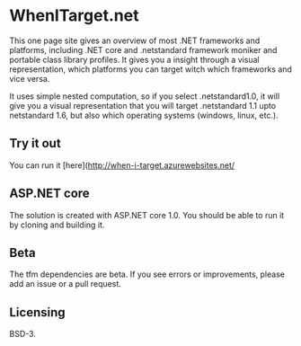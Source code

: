 # WhenITarget.net

This one page site gives an overview of most .NET frameworks and platforms, including .NET core and .netstandard framework moniker
and portable class library profiles. It gives you a insight through a visual representation, which platforms you can target witch which frameworks and vice versa.

It uses  simple nested computation, so if you select .netstandard1.0, it will give you a visual representation that you will target 
.netstandard 1.1 upto netstandard 1.6, but also which operating systems (windows, linux, etc.).

## Try it out
You can run it [here](http://when-i-target.azurewebsites.net/

## ASP.NET core
The solution is created with ASP.NET core 1.0. You should be able to run it by cloning and building it.

## Beta
The tfm dependencies are beta. If you see errors or improvements, please add an issue or a pull request.

## Licensing
BSD-3. 
